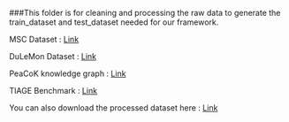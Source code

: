 ###This folder is for cleaning and processing the raw data to generate the train_dataset and test_dataset needed for our framework.

MSC Dataset : [Link](https://arxiv.org/pdf/2107.07567) 

DuLeMon Dataset : [Link](https://arxiv.org/abs/2203.05797)

PeaCoK knowledge graph : [Link](https://github.com/Dreamer-learning/PALACE_Dataset) 

TIAGE Benchmark : [Link](https://arxiv.org/pdf/2109.04562)

You can also download the processed dataset here : [Link](https://arxiv.org/pdf/2305.02364)

